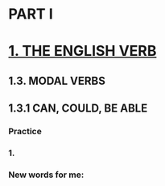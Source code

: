 # PART I
# [1. THE ENGLISH VERB](../1.README.md)
## 1.3. MODAL VERBS
## 1.3.1 CAN, COULD, BE ABLE
### Practice 
### 1.

### New words for me: